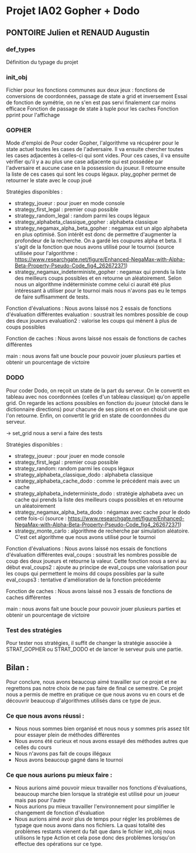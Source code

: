 # Projet IA02 Gopher + Dodo
## PONTOIRE Julien et RENAUD Augustin


### def_types
Définition du typage du projet


### init_obj
Fichier pour les fonctions communes aux deux jeux : fonctions de conversions de coordonnées, passage de state a grid et inversement
Essai de fonction de symétrie, on ne s'en est pas servi finalement car moins efficace
Fonction de passage de state à tuple pour les caches 
Fonction pprint pour l'affichage

### GOPHER
Mode d'emploi de 
Pour coder Gopher, l'algorithme va récupérer pour le state actuel toutes les cases de l'adversaire. Il va ensuite chercher toutes les cases adjacentes à celles-ci qui sont vides. Pour ces cases, il va ensuite vérifier qu'il y a au plus une case adjacente qui est possédée par l'adversaire et aucune case en la possession du joueur. Il retourne ensuite la liste de ces cases qui sont les coups légaux.
play_gopher permet de retourner le state avec le coup joué

Stratégies disponibles :
- strategy_joueur : pour jouer en mode console
- strategy_first_legal : premier coup possible
- strategy_random_legal : random parmi les coups légaux
- strategy_alphabeta_classique_gopher : alphabeta classique
- strategy_negamax_alpha_beta_gopher : negamax est un algo alphabeta en plus optimisé. Son intérêt est donc de permettre d'augmenter la profondeur de la recherche. On a gardé les coupures alpha et beta. Il s'agit de la fonction que nous avons utilisé pour le tournoi (source utilisée pour l'algorithme : https://www.researchgate.net/figure/Enhanced-NegaMax-with-Alpha-Beta-Property-Pseudo-Code_fig4_262672371)
- strategy_negamax_indeterministe_gopher : negamax qui prends la liste des meilleurs coups possibles et en retourne un aléatoirement. Selon nous un algorithme indéterministe comme celui ci aurait été plus intéressant à utiliser pour le tournoi mais nous n'avons pas eu le temps de faire suffisamment de tests.


Fonction d'évaluations : 
Nous avons laissé nos 2 essais de fonctions d'évaluation différentes
evaluation : soustrait les nombres possible de coup des deux joueurs 
evaluation2 : valorise les coups qui mènent à plus de coups possibles


Fonction de caches : 
Nous avons laissé nos essais de fonctions de caches différentes

main : nous avons fait une boucle pour pouvoir jouer plusieurs parties et obtenir un pourcentage de victoire


### DODO
Pour coder Dodo, on reçoit un state de la part du serveur. On le convertit en tableau avec nos coordonnées (celles d'un tableau classique) qu'on appelle grid. On regarde les actions possibles en fonction du joueur (stocké dans le dictionnaire directions) pour chacune de ses pions et on en choisit une que l'on retourne. Enfin, on convertit le grid en state de coordonnées du serveur.

-> set_grid nous a servi a faire des tests

Stratégies disponibles :
- strategy_joueur : pour jouer en mode console
- strategy_first_legal : premier coup possible
- strategy_random: random parmi les coups légaux
- strategy_alphabeta_classique_dodo : alphabeta classique
- strategy_alphabeta_cache_dodo : comme le précédent mais avec un cache
- strategy_alphabeta_indeterministe_dodo : stratégie alphabeta avec un cache qui prends la liste des meilleurs coups possibles et en retourne un aléatoirement
- strategy_negamax_alpha_beta_dodo : négamax avec cache pour le dodo cette fois-ci (source : https://www.researchgate.net/figure/Enhanced-NegaMax-with-Alpha-Beta-Property-Pseudo-Code_fig4_262672371)
- strategy_monte_carlo : algorithme de recherche par simulation aléatoire. C'est cet algorithme que nous avons utilisé pour le tournoi



Fonction d'évaluations : 
Nous avons laissé nos  essais de fonctions d'évaluation différentes 
eval_coups : soustrait les nombres possible de coup des deux joueurs et retourne la valeur. Cette fonction nous a servi au début 
eval_coups2 : ajoute au principe de eval_coups une valorisation pour les coups qui permettent le moins dd coups possibles par la suite
eval_coups3 : tentative d'amélioration de la fonction précédente

Fonction de caches : 
Nous avons laissé nos 3 essais de fonctions de caches différentes

main : nous avons fait une boucle pour pouvoir jouer plusieurs parties et obtenir un pourcentage de victoire


### Test des stratégies
Pour tester nos stratégies, il suffit de changer la stratégie associée à STRAT_GOPHER ou STRAT_DODO et de lancer le serveur puis une partie.


## Bilan :
Pour conclure, nous avons beaucoup aimé travailler sur ce projet et ne regrettons pas notre choix de ne pas faire de final ce semestre. Ce projet nous a permis de mettre en pratique ce que nous avons vu en cours et de découvrir beaucoup d'algorithmes utilisés dans ce type de jeux.

### Ce que nous avons réussi :
- Nous nous sommes bien organisé et nous nous y sommes pris assez tôt pour essayer plein de méthodes différentes
- Nous avons été curieux et nous avons essayé des méthodes autres que celles du cours
- Nous n'avons pas fait de coups illégaux
- Nous avons beaucoup gagné dans le tournoi

### Ce que nous aurions pu mieux faire :
- Nous aurions aimé pouvoir mieux travailler nos fonctions d'évaluations, beaucoup marche bien lorsque la stratégie est utilisé pour un joueur mais pas pour l'autre
- Nous aurions pu mieux travailler l'environnement pour simplifier le changement de fonction d'évaluation
- Nous aurions aimé avoir plus de temps pour régler les problèmes de typage que nous avons dans nos fichiers. La quasi totalité des problèmes restants vienent du fait que dans le fichier init_obj nous utilisons le type Action et cela pose donc des problèmes lorsqu'on effectue des opérations sur ce type.
